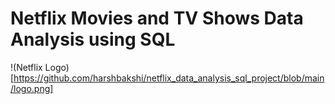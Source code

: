 # Netflix Movies and TV Shows Data Analysis using SQL
!(Netflix Logo)[https://github.com/harshbakshi/netflix_data_analysis_sql_project/blob/main/logo.png]
